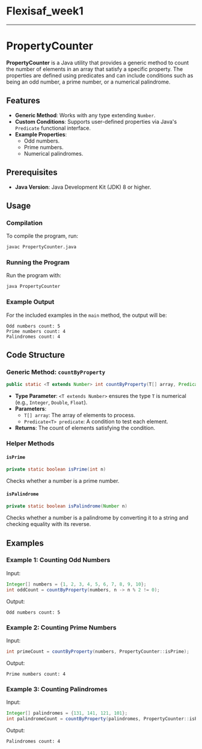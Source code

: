 # Flexisaf_week1
---

# PropertyCounter

**PropertyCounter** is a Java utility that provides a generic method to count the number of elements in an array that satisfy a specific property. The properties are defined using predicates and can include conditions such as being an odd number, a prime number, or a numerical palindrome.

## Features

- **Generic Method**: Works with any type extending `Number`.
- **Custom Conditions**: Supports user-defined properties via Java's `Predicate` functional interface.
- **Example Properties**:
  - Odd numbers.
  - Prime numbers.
  - Numerical palindromes.

## Prerequisites

- **Java Version**: Java Development Kit (JDK) 8 or higher.

## Usage

### Compilation

To compile the program, run:
```bash
javac PropertyCounter.java
```

### Running the Program

Run the program with:
```bash
java PropertyCounter
```

### Example Output

For the included examples in the `main` method, the output will be:
```
Odd numbers count: 5
Prime numbers count: 4
Palindromes count: 4
```

## Code Structure

### Generic Method: `countByProperty`
```java
public static <T extends Number> int countByProperty(T[] array, Predicate<T> predicate)
```
- **Type Parameter**: `<T extends Number>` ensures the type `T` is numerical (e.g., `Integer`, `Double`, `Float`).
- **Parameters**:
  - `T[] array`: The array of elements to process.
  - `Predicate<T> predicate`: A condition to test each element.
- **Returns**: The count of elements satisfying the condition.

### Helper Methods

#### `isPrime`
```java
private static boolean isPrime(int n)
```
Checks whether a number is a prime number.

#### `isPalindrome`
```java
private static boolean isPalindrome(Number n)
```
Checks whether a number is a palindrome by converting it to a string and checking equality with its reverse.

## Examples

### Example 1: Counting Odd Numbers
Input:
```java
Integer[] numbers = {1, 2, 3, 4, 5, 6, 7, 8, 9, 10};
int oddCount = countByProperty(numbers, n -> n % 2 != 0);
```
Output:
```
Odd numbers count: 5
```

### Example 2: Counting Prime Numbers
Input:
```java
int primeCount = countByProperty(numbers, PropertyCounter::isPrime);
```
Output:
```
Prime numbers count: 4
```

### Example 3: Counting Palindromes
Input:
```java
Integer[] palindromes = {131, 141, 121, 101};
int palindromeCount = countByProperty(palindromes, PropertyCounter::isPalindrome);
```
Output:
```
Palindromes count: 4
```
